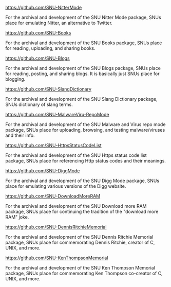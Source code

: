 https://github.com/SNU-NitterMode

For the archival and development of the SNU Nitter Mode package, SNUs place for emulating Nitter, an alternative to Twitter.

https://github.com/SNU-Books

For the archival and development of the SNU Books package, SNUs place for reading, uploading, and sharing books.

https://github.com/SNU-Blogs

For the archival and development of the SNU Blogs package, SNUs place for reading, posting, and sharing blogs. It is basically just SNUs place for blogging.

https://github.com/SNU-SlangDictionary

For the archival and development of the SNU Slang Dictionary package, SNUs dictionary of slang terms.

https://github.com/SNU-MalwareViru-RepoMode

For the archival and development of the SNU Malware and Virus repo mode package, SNUs place for uploading, browsing, and testing malware/viruses and their info.

https://github.com/SNU-HttpsStatusCodeList

For the archival and development of the SNU Https status code list package, SNUs place for referencing Http status codes and their meanings.

https://github.com/SNU-DiggMode

For the archival and development of the SNU Digg Mode package, SNUs place for emulating various versions of the Digg website.

https://github.com/SNU-DownloadMoreRAM

For the archival and development of the SNU Download more RAM package, SNUs place for continuing the tradition of the "download more RAM" joke.

https://github.com/SNU-DennisRitchieMemorial

For the archival and development of the SNU Dennis Ritchie Memorial package, SNUs place for commemorating Dennis Ritchie, creator of C, UNIX, and more.

https://github.com/SNU-KenThompsonMemorial

For the archival and development of the SNU Ken Thompson Memorial package, SNUs place for commemorating Ken Thompson co-creator of C, UNIX, and more.

